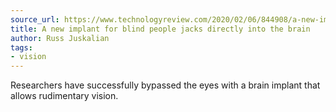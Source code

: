 ```yaml
---
source_url: https://www.technologyreview.com/2020/02/06/844908/a-new-implant-for-blind-people-jacks-directly-into-the-brain/
title: A new implant for blind people jacks directly into the brain
author: Russ Juskalian
tags:
- vision
---
```


Researchers have successfully bypassed the eyes with a brain implant that allows rudimentary vision.
